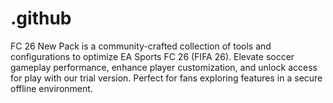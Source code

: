 # .github
FC 26 New Pack is a community-crafted collection of tools and configurations to optimize EA Sports FC 26 (FIFA 26). Elevate soccer gameplay performance, enhance player customization, and unlock access for play with our trial version. Perfect for fans exploring features in a secure offline environment.
